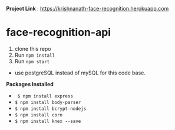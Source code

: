 **Project Link** : https://krishnanath-face-recognition.herokuapp.com

# face-recognition-api
1. clone this repo
2. Run ```npm install```
3. Run ```npm start```

* use postgreSQL instead of mySQL for this code base.

**Packages Installed** 
* ``` $ npm install express```
* ```$ npm install body-parser```
* ```$ npm install bcrypt-nodejs```
* ```$ npm install corn```
* ```$ npm install knex --save```
 
 


